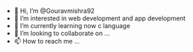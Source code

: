 - 👋 Hi, I’m @Gouravmishra92
- 👀 I’m interested in web development and app development
- 🌱 I’m currently learning now c language
- 💞️ I’m looking to collaborate on ...
- 📫 How to reach me ...

<!---
Gouravmishra92/Gouravmishra92 is a ✨ special ✨ repository because its `README.md` (this file) appears on your GitHub profile.
You can click the Preview link to take a look at your changes.
--->
